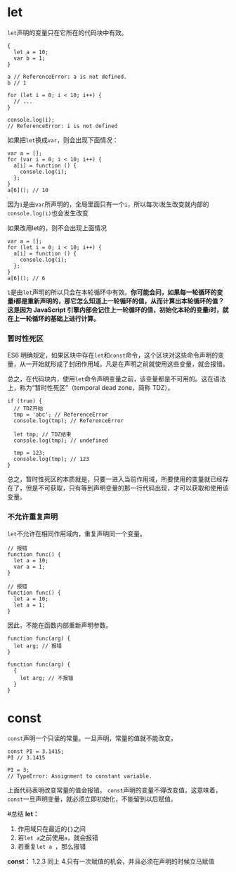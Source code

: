 # let
```let```声明的变量只在它所在的代码块中有效。
```
{
  let a = 10;
  var b = 1;
}

a // ReferenceError: a is not defined.
b // 1
```
```
for (let i = 0; i < 10; i++) {
  // ...
}

console.log(i);
// ReferenceError: i is not defined
```
如果把```let```换成```var```，则会出现下面情况：
```
var a = [];
for (var i = 0; i < 10; i++) {
  a[i] = function () {
    console.log(i);
  };
}
a[6](); // 10
```
因为```i```是由```var```所声明的，全局里面只有一个```i```，所以每次i发生改变就内部的```console.log(i)```也会发生改变

如果改用let的，则不会出现上面情况
```
var a = [];
for (let i = 0; i < 10; i++) {
  a[i] = function () {
    console.log(i);
  };
}
a[6](); // 6
```
```i```是由```let```声明的所以只会在本轮循环中有效。**你可能会问，如果每一轮循环的变量i都是重新声明的，那它怎么知道上一轮循环的值，从而计算出本轮循环的值？这是因为 JavaScript 引擎内部会记住上一轮循环的值，初始化本轮的变量i时，就在上一轮循环的基础上进行计算。**

### 暂时性死区
ES6 明确规定，如果区块中存在```let```和```const```命令，这个区块对这些命令声明的变量，从一开始就形成了封闭作用域。凡是在声明之前就使用这些变量，就会报错。

总之，在代码块内，使用```let```命令声明变量之前，该变量都是不可用的。这在语法上，称为“暂时性死区”（temporal dead zone，简称 TDZ）。
```
if (true) {
  // TDZ开始
  tmp = 'abc'; // ReferenceError
  console.log(tmp); // ReferenceError

  let tmp; // TDZ结束
  console.log(tmp); // undefined

  tmp = 123;
  console.log(tmp); // 123
}
```
总之，暂时性死区的本质就是，只要一进入当前作用域，所要使用的变量就已经存在了，但是不可获取，只有等到声明变量的那一行代码出现，才可以获取和使用该变量。
### 不允许重复声明
```let```不允许在相同作用域内，重复声明同一个变量。
```
// 报错
function func() {
  let a = 10;
  var a = 1;
}

// 报错
function func() {
  let a = 10;
  let a = 1;
}
```
因此，不能在函数内部重新声明参数。
```
function func(arg) {
  let arg; // 报错
}

function func(arg) {
  {
    let arg; // 不报错
  }
}
```
# const
```const```声明一个只读的常量。一旦声明，常量的值就不能改变。
```
const PI = 3.1415;
PI // 3.1415

PI = 3;
// TypeError: Assignment to constant variable.
```
上面代码表明改变常量的值会报错。
```const```声明的变量不得改变值，这意味着，```const```一旦声明变量，就必须立即初始化，不能留到以后赋值。

#总结
**let：**
1. 作用域只在最近的```{}```之间
2. 若```let a```之前使用```a```，就会报错
3. 若重复```let a ```，那么报错

**const：**
1.2.3 同上
4.只有一次赋值的机会，并且必须在声明的时候立马赋值
